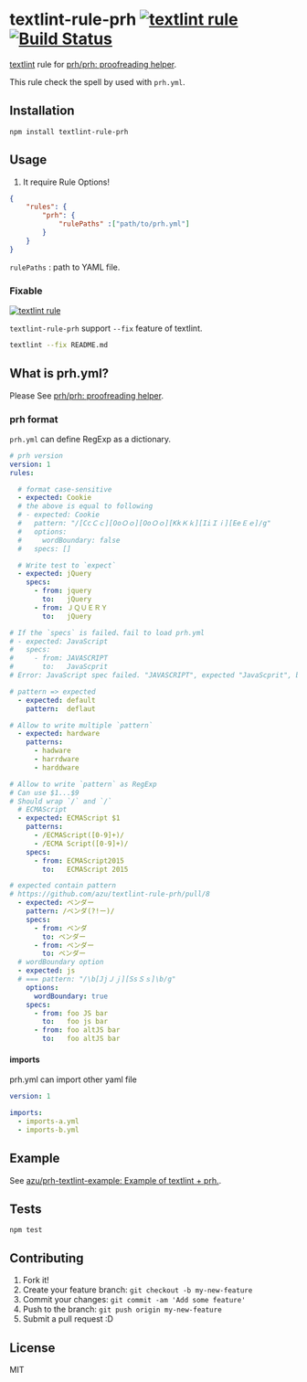 # textlint-rule-prh [![textlint rule](https://img.shields.io/badge/textlint-fixable-green.svg?style=social)](https://textlint.github.io/) [![Build Status](https://travis-ci.org/azu/textlint-rule-prh.svg?branch=master)](https://travis-ci.org/azu/textlint-rule-prh)

[textlint](https://github.com/azu/textlint "textlint") rule for [prh/prh: proofreading helper](https://github.com/prh/prh "prh/prh: proofreading helper").

This rule check the spell by used with `prh.yml`.

## Installation

    npm install textlint-rule-prh

## Usage

1. It require Rule Options!

```json
{
    "rules": {
        "prh": {
            "rulePaths" :["path/to/prh.yml"]
        }
    }
}
```

`rulePaths` : path to YAML file.

### Fixable

[![textlint rule](https://img.shields.io/badge/textlint-fixable-green.svg?style=social)](https://textlint.github.io/) 

`textlint-rule-prh` support `--fix` feature of textlint.

```sh
textlint --fix README.md
```

## What is prh.yml?

Please See [prh/prh: proofreading helper](https://github.com/prh/prh "prh/prh: proofreading helper").

### prh format

`prh.yml` can define RegExp as a dictionary.

```yaml
# prh version
version: 1
rules:

  # format case-sensitive
  - expected: Cookie
  # the above is equal to following
  # - expected: Cookie
  #   pattern: "/[CcＣｃ][OoＯｏ][OoＯｏ][KkＫｋ][IiＩｉ][EeＥｅ]/g"
  #   options:
  #     wordBoundary: false
  #   specs: []

  # Write test to `expect`
  - expected: jQuery
    specs:
      - from: jquery
        to:   jQuery
      - from: ＪＱＵＥＲＹ
        to:   jQuery

# If the `specs` is failed、fail to load prh.yml
# - expected: JavaScript
#   specs:
#     - from: JAVASCRIPT
#       to:   JavaScprit
# Error: JavaScript spec failed. "JAVASCRIPT", expected "JavaScprit", but got "JavaScript", /[JjＪｊ][AaＡａ][VvＶｖ][AaＡａ][SsＳｓ][CcＣｃ][RrＲｒ][IiＩｉ][PpＰｐ][TtＴｔ]/g

# pattern => expected
  - expected: default
    pattern:  deflaut

# Allow to write multiple `pattern`
  - expected: hardware
    patterns:
      - hadware
      - harrdware
      - harddware

# Allow to write `pattern` as RegExp
# Can use $1...$9
# Should wrap `/` and `/`
  # ECMAScript
  - expected: ECMAScript $1
    patterns:
      - /ECMAScript([0-9]+)/
      - /ECMA Script([0-9]+)/
    specs:
      - from: ECMAScript2015
        to:   ECMAScript 2015

# expected contain pattern
# https://github.com/azu/textlint-rule-prh/pull/8
  - expected: ベンダー
    pattern: /ベンダ(?!ー)/
    specs:
      - from: ベンダ
        to: ベンダー
      - from: ベンダー
        to: ベンダー
  # wordBoundary option
  - expected: js
  # === pattern: "/\b[JjＪｊ][SsＳｓ]\b/g"
    options:
      wordBoundary: true
    specs:
      - from: foo JS bar
        to:   foo js bar
      - from: foo altJS bar
        to:   foo altJS bar
```

#### imports

prh.yml can import other yaml file

```yaml
version: 1

imports:
  - imports-a.yml
  - imports-b.yml
  ```

## Example

See [azu/prh-textlint-example: Example of textlint + prh.](https://github.com/azu/prh-textlint-example "azu/prh-textlint-example: Example of textlint + prh.").


## Tests

    npm test

## Contributing

1. Fork it!
2. Create your feature branch: `git checkout -b my-new-feature`
3. Commit your changes: `git commit -am 'Add some feature'`
4. Push to the branch: `git push origin my-new-feature`
5. Submit a pull request :D

## License

MIT